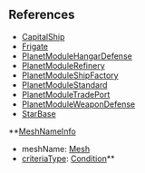 ## References
  * [CapitalShip](EntrenchmentCapitalShip.md)
  * [Frigate](EntrenchmentFrigate.md)
  * [PlanetModuleHangarDefense](EntrenchmentPlanetModuleHangarDefense.md)
  * [PlanetModuleRefinery](EntrenchmentPlanetModuleRefinery.md)
  * [PlanetModuleShipFactory](EntrenchmentPlanetModuleShipFactory.md)
  * [PlanetModuleStandard](EntrenchmentPlanetModuleStandard.md)
  * [PlanetModuleTradePort](EntrenchmentPlanetModuleTradePort.md)
  * [PlanetModuleWeaponDefense](EntrenchmentPlanetModuleWeaponDefense.md)
  * [StarBase](EntrenchmentStarBase.md)

**[MeshNameInfo](EntrenchmentMeshNameInfo.md)
  * meshName: [Mesh](Mesh.md)
  * [criteriaType](EntrenchmentcriteriaType.md): [Condition](Condition.md)**
